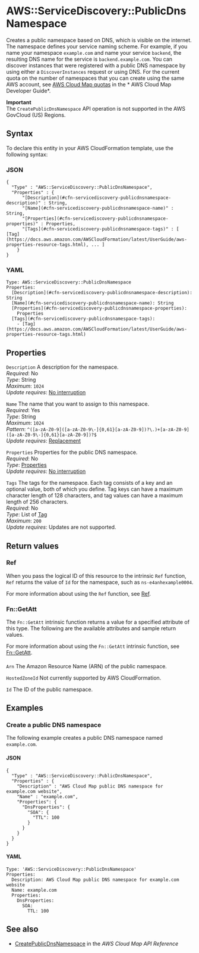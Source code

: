 # AWS::ServiceDiscovery::PublicDnsNamespace<a name="aws-resource-servicediscovery-publicdnsnamespace"></a>

Creates a public namespace based on DNS, which is visible on the internet\. The namespace defines your service naming scheme\. For example, if you name your namespace `example.com` and name your service `backend`, the resulting DNS name for the service is `backend.example.com`\. You can discover instances that were registered with a public DNS namespace by using either a `DiscoverInstances` request or using DNS\. For the current quota on the number of namespaces that you can create using the same AWS account, see [AWS Cloud Map quotas](https://docs.aws.amazon.com/cloud-map/latest/dg/cloud-map-limits.html) in the * AWS Cloud Map Developer Guide*\.

**Important**  
The `CreatePublicDnsNamespace` API operation is not supported in the AWS GovCloud \(US\) Regions\.

## Syntax<a name="aws-resource-servicediscovery-publicdnsnamespace-syntax"></a>

To declare this entity in your AWS CloudFormation template, use the following syntax:

### JSON<a name="aws-resource-servicediscovery-publicdnsnamespace-syntax.json"></a>

```
{
  "Type" : "AWS::ServiceDiscovery::PublicDnsNamespace",
  "Properties" : {
      "[Description](#cfn-servicediscovery-publicdnsnamespace-description)" : String,
      "[Name](#cfn-servicediscovery-publicdnsnamespace-name)" : String,
      "[Properties](#cfn-servicediscovery-publicdnsnamespace-properties)" : Properties,
      "[Tags](#cfn-servicediscovery-publicdnsnamespace-tags)" : [ [Tag](https://docs.aws.amazon.com/AWSCloudFormation/latest/UserGuide/aws-properties-resource-tags.html), ... ]
    }
}
```

### YAML<a name="aws-resource-servicediscovery-publicdnsnamespace-syntax.yaml"></a>

```
Type: AWS::ServiceDiscovery::PublicDnsNamespace
Properties: 
  [Description](#cfn-servicediscovery-publicdnsnamespace-description): String
  [Name](#cfn-servicediscovery-publicdnsnamespace-name): String
  [Properties](#cfn-servicediscovery-publicdnsnamespace-properties): 
    Properties
  [Tags](#cfn-servicediscovery-publicdnsnamespace-tags): 
    - [Tag](https://docs.aws.amazon.com/AWSCloudFormation/latest/UserGuide/aws-properties-resource-tags.html)
```

## Properties<a name="aws-resource-servicediscovery-publicdnsnamespace-properties"></a>

`Description`  <a name="cfn-servicediscovery-publicdnsnamespace-description"></a>
A description for the namespace\.  
*Required*: No  
*Type*: String  
*Maximum*: `1024`  
*Update requires*: [No interruption](https://docs.aws.amazon.com/AWSCloudFormation/latest/UserGuide/using-cfn-updating-stacks-update-behaviors.html#update-no-interrupt)

`Name`  <a name="cfn-servicediscovery-publicdnsnamespace-name"></a>
The name that you want to assign to this namespace\.  
*Required*: Yes  
*Type*: String  
*Maximum*: `1024`  
*Pattern*: `^([a-zA-Z0-9]([a-zA-Z0-9\-]{0,61}[a-zA-Z0-9])?\.)+[a-zA-Z0-9]([a-zA-Z0-9\-]{0,61}[a-zA-Z0-9])?$`  
*Update requires*: [Replacement](https://docs.aws.amazon.com/AWSCloudFormation/latest/UserGuide/using-cfn-updating-stacks-update-behaviors.html#update-replacement)

`Properties`  <a name="cfn-servicediscovery-publicdnsnamespace-properties"></a>
Properties for the public DNS namespace\.  
*Required*: No  
*Type*: [Properties](aws-properties-servicediscovery-publicdnsnamespace-properties.md)  
*Update requires*: [No interruption](https://docs.aws.amazon.com/AWSCloudFormation/latest/UserGuide/using-cfn-updating-stacks-update-behaviors.html#update-no-interrupt)

`Tags`  <a name="cfn-servicediscovery-publicdnsnamespace-tags"></a>
The tags for the namespace\. Each tag consists of a key and an optional value, both of which you define\. Tag keys can have a maximum character length of 128 characters, and tag values can have a maximum length of 256 characters\.  
*Required*: No  
*Type*: List of [Tag](https://docs.aws.amazon.com/AWSCloudFormation/latest/UserGuide/aws-properties-resource-tags.html)  
*Maximum*: `200`  
*Update requires*: Updates are not supported\.

## Return values<a name="aws-resource-servicediscovery-publicdnsnamespace-return-values"></a>

### Ref<a name="aws-resource-servicediscovery-publicdnsnamespace-return-values-ref"></a>

 When you pass the logical ID of this resource to the intrinsic `Ref` function, `Ref` returns the value of `Id` for the namespace, such as `ns-e4anhexample0004`\.

For more information about using the `Ref` function, see [Ref](https://docs.aws.amazon.com/AWSCloudFormation/latest/UserGuide/intrinsic-function-reference-ref.html)\.

### Fn::GetAtt<a name="aws-resource-servicediscovery-publicdnsnamespace-return-values-fn--getatt"></a>

The `Fn::GetAtt` intrinsic function returns a value for a specified attribute of this type\. The following are the available attributes and sample return values\.

For more information about using the `Fn::GetAtt` intrinsic function, see [Fn::GetAtt](https://docs.aws.amazon.com/AWSCloudFormation/latest/UserGuide/intrinsic-function-reference-getatt.html)\.

#### <a name="aws-resource-servicediscovery-publicdnsnamespace-return-values-fn--getatt-fn--getatt"></a>

`Arn`  <a name="Arn-fn::getatt"></a>
The Amazon Resource Name \(ARN\) of the public namespace\.

`HostedZoneId`  <a name="HostedZoneId-fn::getatt"></a>
Not currently supported by AWS CloudFormation\.

`Id`  <a name="Id-fn::getatt"></a>
The ID of the public namespace\.

## Examples<a name="aws-resource-servicediscovery-publicdnsnamespace--examples"></a>



### Create a public DNS namespace<a name="aws-resource-servicediscovery-publicdnsnamespace--examples--Create_a_public_DNS_namespace"></a>

The following example creates a public DNS namespace named `example.com`\.

#### JSON<a name="aws-resource-servicediscovery-publicdnsnamespace--examples--Create_a_public_DNS_namespace--json"></a>

```
{
  "Type" : "AWS::ServiceDiscovery::PublicDnsNamespace",
  "Properties" : {
    "Description" : "AWS Cloud Map public DNS namespace for example.com website",
    "Name" : "example.com",
    "Properties": {
      "DnsProperties": {
        "SOA": {
          "TTL": 100
        }
      }
    }
  }
}
```

#### YAML<a name="aws-resource-servicediscovery-publicdnsnamespace--examples--Create_a_public_DNS_namespace--yaml"></a>

```
Type: 'AWS::ServiceDiscovery::PublicDnsNamespace'
Properties:
  Description: AWS Cloud Map public DNS namespace for example.com website
  Name: example.com
  Properties:
    DnsProperties:
      SOA:
        TTL: 100
```

## See also<a name="aws-resource-servicediscovery-publicdnsnamespace--seealso"></a>
+  [CreatePublicDnsNamespace](https://docs.aws.amazon.com/cloud-map/latest/api/API_CreatePublicDnsNamespace.html) in the *AWS Cloud Map API Reference* 

